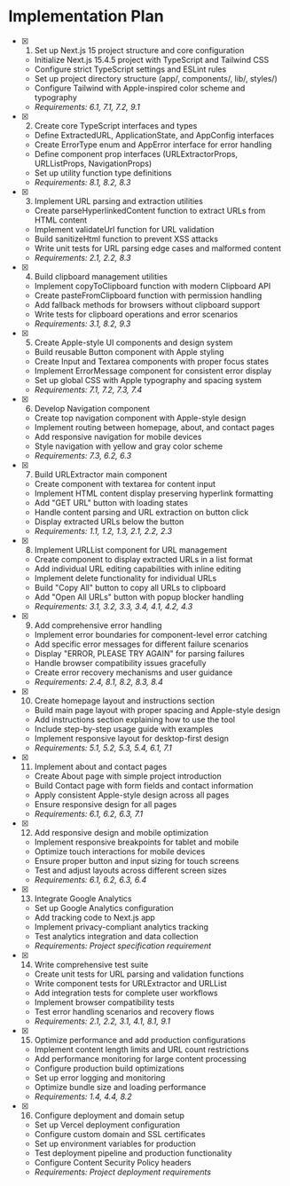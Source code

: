 # Implementation Plan

- [x] 1. Set up Next.js 15 project structure and core configuration

















  - Initialize Next.js 15.4.5 project with TypeScript and Tailwind CSS
  - Configure strict TypeScript settings and ESLint rules
  - Set up project directory structure (app/, components/, lib/, styles/)
  - Configure Tailwind with Apple-inspired color scheme and typography
  - _Requirements: 6.1, 7.1, 7.2, 9.1_

- [x] 2. Create core TypeScript interfaces and types





  - Define ExtractedURL, ApplicationState, and AppConfig interfaces
  - Create ErrorType enum and AppError interface for error handling
  - Define component prop interfaces (URLExtractorProps, URLListProps, NavigationProps)
  - Set up utility function type definitions
  - _Requirements: 8.1, 8.2, 8.3_

- [x] 3. Implement URL parsing and extraction utilities





  - Create parseHyperlinkedContent function to extract URLs from HTML content
  - Implement validateUrl function for URL validation
  - Build sanitizeHtml function to prevent XSS attacks
  - Write unit tests for URL parsing edge cases and malformed content
  - _Requirements: 2.1, 2.2, 8.3_

- [x] 4. Build clipboard management utilities





  - Implement copyToClipboard function with modern Clipboard API
  - Create pasteFromClipboard function with permission handling
  - Add fallback methods for browsers without clipboard support
  - Write tests for clipboard operations and error scenarios
  - _Requirements: 3.1, 8.2, 9.3_

- [x] 5. Create Apple-style UI components and design system





  - Build reusable Button component with Apple styling
  - Create Input and Textarea components with proper focus states
  - Implement ErrorMessage component for consistent error display
  - Set up global CSS with Apple typography and spacing system
  - _Requirements: 7.1, 7.2, 7.3, 7.4_

- [x] 6. Develop Navigation component






  - Create top navigation component with Apple-style design
  - Implement routing between homepage, about, and contact pages
  - Add responsive navigation for mobile devices
  - Style navigation with yellow and gray color scheme
  - _Requirements: 7.3, 6.2, 6.3_

- [x] 7. Build URLExtractor main component





  - Create component with textarea for content input
  - Implement HTML content display preserving hyperlink formatting
  - Add "GET URL" button with loading states
  - Handle content parsing and URL extraction on button click
  - Display extracted URLs below the button
  - _Requirements: 1.1, 1.2, 1.3, 2.1, 2.2, 2.3_

- [x] 8. Implement URLList component for URL management



  - Create component to display extracted URLs in a list format
  - Add individual URL editing capabilities with inline editing
  - Implement delete functionality for individual URLs
  - Build "Copy All" button to copy all URLs to clipboard
  - Add "Open All URLs" button with popup blocker handling
  - _Requirements: 3.1, 3.2, 3.3, 3.4, 4.1, 4.2, 4.3_

- [x] 9. Add comprehensive error handling



  - Implement error boundaries for component-level error catching
  - Add specific error messages for different failure scenarios
  - Display "ERROR, PLEASE TRY AGAIN" for parsing failures
  - Handle browser compatibility issues gracefully
  - Create error recovery mechanisms and user guidance
  - _Requirements: 2.4, 8.1, 8.2, 8.3, 8.4_

- [x] 10. Create homepage layout and instructions section



  - Build main page layout with proper spacing and Apple-style design
  - Add instructions section explaining how to use the tool
  - Include step-by-step usage guide with examples
  - Implement responsive layout for desktop-first design
  - _Requirements: 5.1, 5.2, 5.3, 5.4, 6.1, 7.1_

- [x] 11. Implement about and contact pages





  - Create About page with simple project introduction
  - Build Contact page with form fields and contact information
  - Apply consistent Apple-style design across all pages
  - Ensure responsive design for all pages
  - _Requirements: 6.1, 6.2, 6.3, 7.1_

- [x] 12. Add responsive design and mobile optimization


  - Implement responsive breakpoints for tablet and mobile
  - Optimize touch interactions for mobile devices
  - Ensure proper button and input sizing for touch screens
  - Test and adjust layouts across different screen sizes
  - _Requirements: 6.1, 6.2, 6.3, 6.4_

- [x] 13. Integrate Google Analytics


  - Set up Google Analytics configuration
  - Add tracking code to Next.js app
  - Implement privacy-compliant analytics tracking
  - Test analytics integration and data collection
  - _Requirements: Project specification requirement_

- [x] 14. Write comprehensive test suite


  - Create unit tests for URL parsing and validation functions
  - Write component tests for URLExtractor and URLList
  - Add integration tests for complete user workflows
  - Implement browser compatibility tests
  - Test error handling scenarios and recovery flows
  - _Requirements: 2.1, 2.2, 3.1, 4.1, 8.1, 9.1_

- [x] 15. Optimize performance and add production configurations


  - Implement content length limits and URL count restrictions
  - Add performance monitoring for large content processing
  - Configure production build optimizations
  - Set up error logging and monitoring
  - Optimize bundle size and loading performance
  - _Requirements: 1.4, 4.4, 8.2_

- [x] 16. Configure deployment and domain setup





  - Set up Vercel deployment configuration
  - Configure custom domain and SSL certificates
  - Set up environment variables for production
  - Test deployment pipeline and production functionality
  - Configure Content Security Policy headers
  - _Requirements: Project deployment requirements_